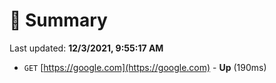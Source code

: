 # 📖 Summary
Last updated: **12/3/2021, 9:55:17 AM**

- `GET` [https://google.com](https://google.com) - **Up** (190ms)
